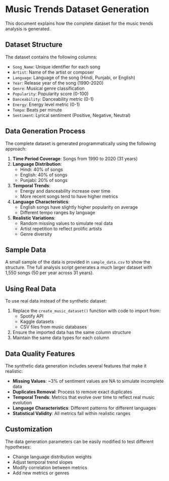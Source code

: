 # Music Trends Dataset Generation

This document explains how the complete dataset for the music trends analysis is generated.

## Dataset Structure

The dataset contains the following columns:
- `Song_Name`: Unique identifier for each song
- `Artist`: Name of the artist or composer
- `Language`: Language of the song (Hindi, Punjabi, or English)
- `Year`: Release year of the song (1990-2020)
- `Genre`: Musical genre classification
- `Popularity`: Popularity score (0-100)
- `Danceability`: Danceability metric (0-1)
- `Energy`: Energy level metric (0-1)
- `Tempo`: Beats per minute
- `Sentiment`: Lyrical sentiment (Positive, Negative, Neutral)

## Data Generation Process

The complete dataset is generated programmatically using the following approach:

1. **Time Period Coverage**: Songs from 1990 to 2020 (31 years)
2. **Language Distribution**: 
   - Hindi: 40% of songs
   - English: 40% of songs
   - Punjabi: 20% of songs
3. **Temporal Trends**: 
   - Energy and danceability increase over time
   - More recent songs tend to have higher metrics
4. **Language Characteristics**:
   - English songs have slightly higher popularity on average
   - Different tempo ranges by language
5. **Realistic Variations**:
   - Random missing values to simulate real data
   - Artist repetition to reflect prolific artists
   - Genre diversity

## Sample Data

A small sample of the data is provided in `sample_data.csv` to show the structure. The full analysis script generates a much larger dataset with 1,550 songs (50 per year across 31 years).

## Using Real Data

To use real data instead of the synthetic dataset:

1. Replace the `create_music_dataset()` function with code to import from:
   - Spotify API
   - Kaggle datasets
   - CSV files from music databases
2. Ensure the imported data has the same column structure
3. Maintain the same data types for each column

## Data Quality Features

The synthetic data generation includes several features that make it realistic:

- **Missing Values**: ~3% of sentiment values are NA to simulate incomplete data
- **Duplicates Removal**: Process to remove exact duplicates
- **Temporal Trends**: Metrics that evolve over time to reflect real music evolution
- **Language Characteristics**: Different patterns for different languages
- **Statistical Validity**: All metrics fall within realistic ranges

## Customization

The data generation parameters can be easily modified to test different hypotheses:

- Change language distribution weights
- Adjust temporal trend slopes
- Modify correlation between metrics
- Add new metrics or genres